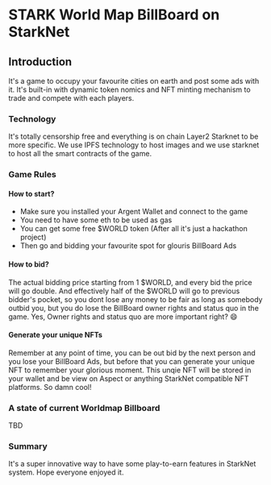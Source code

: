 # STARK World Map BillBoard on StarkNet

## Introduction
It's a game to occupy your favourite cities on earth and post some ads with it. It's built-in with dynamic token nomics and NFT minting mechanism to trade and compete with each players.

### Technology
It's totally censorship free and everything is on chain Layer2 Starknet to be more specific. We use IPFS technology to host images and we use starknet to host all the smart contracts of the game.

### Game Rules
#### How to start?
- Make sure you installed your Argent Wallet and connect to the game
- You need to have some eth to be used as gas
- You can get some free $WORLD token (After all it's just a hackathon project)
- Then go and bidding your favourite spot for glouris BillBoard Ads

#### How to bid?
The actual bidding price starting from 1 $WORLD, and every bid the price will go double. And effectively half of the $WORLD will go to previous bidder's pocket, so you dont lose any money to be fair as long as somebody outbid you, but you do lose the BillBoard owner rights and status quo in the game. Yes, Owner rights and status quo are more important right? 😄

#### Generate your unique NFTs
Remember at any point of time, you can be out bid by the next person and you lose your BillBoard Ads, but before that you can generate your unique NFT to remember your glorious moment. This unqie NFT will be stored in your wallet and be view on Aspect or anything StarkNet compatible NFT platforms. So damn cool!
​
### A state of current Worldmap Billboard
TBD


### Summary
It's a super innovative way to have some play-to-earn features in StarkNet system. Hope everyone enjoyed it.